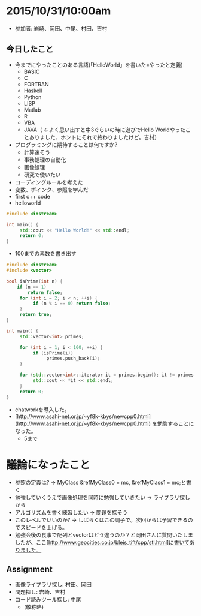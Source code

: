 # 2015/10/31/10:00am
* 参加者: 岩崎、岡田、中尾、村田、吉村

## 今日したこと
* 今までにやったことのある言語(「HelloWorld」を書いた=やったと定義)
  * BASIC
  * C
  * FORTRAN
  * Haskell
  * Python
  * LISP
  * Matlab
  * R
  * VBA
  * JAVA（ ←よく思い出すと中3ぐらいの時に遊びでHello Worldやったことありました、ホントにそれで終わりましたけど。吉村）
* プログラミングに期待することは何ですか?
  * 計算速そう
  * 事務処理の自動化
  * 画像処理
  * 研究で使いたい
* コーディングルールを考えた
* 変数、ポインタ、参照を学んだ
* first c++ code
* helloworld
```cpp
#include <iostream>

int main() {
     std::cout << "Hello World!" << std::endl;
     return 0;
}
```
* 100までの素数を書き出す
```cpp
#include <iostream>
#include <vector>

bool isPrime(int n) {
    if (n == 1)
        return false;
     for (int i = 2; i < n; ++i) {
          if (n % i == 0) return false;
     }
     return true;
}

int main() {
     std::vector<int> primes;

     for (int i = 1; i < 100; ++i) {
          if (isPrime(i))
               primes.push_back(i);
     }

     for (std::vector<int>::iterator it = primes.begin(); it != primes.end(); ++it) {
          std::cout << *it << std::endl;
     }
     return 0;
}
```
* chatworkを導入した。
* [http://www.asahi-net.or.jp/~yf8k-kbys/newcpp0.html](http://www.asahi-net.or.jp/~yf8k-kbys/newcpp0.html) を勉強することになった。
  * 5まで


# 議論になったこと
* 参照の定義は? → MyClass &refMyClass0 = mc, &refMyClass1 = mc;と書く
* 勉強していくうえで画像処理を同時に勉強していきたい → ライブラリ探しから
* アルゴリズムを書く練習したい → 問題を探そう
* このレベルでいいのか? → しばらくはこの調子で。次回からは予習できるのでスピードを上げる。
* 勉強会後の食事で配列とvectorはどう違うのか？と岡田さんに質問いたしましたが、ここ[http://www.geocities.co.jp/bleis_tift/cpp/stl.html]に書いてありました。

## Assignment
* 画像ライブラリ探し: 村田、岡田
* 問題探し: 岩崎、吉村
* コード読みツール探し: 中尾
  * (敬称略)
